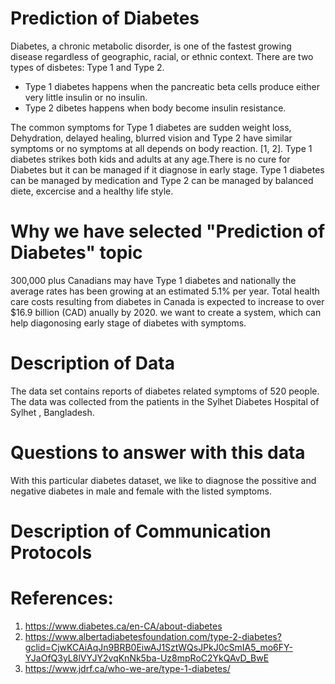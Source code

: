 # Prediction of Diabetes
Diabetes, a chronic metabolic disorder, is one of the fastest growing disease regardless of geographic, racial, or ethnic context. There are two types of disbetes: Type 1 and Type 2. 

- Type 1 diabetes happens when the pancreatic beta cells produce either very little insulin or no insulin.
- Type 2 dibetes happens when body become insulin resistance.

The common symptoms for Type 1 diabetes are sudden weight loss, Dehydration, delayed healing, blurred vision and Type 2 have similar symptoms or no symptoms at all depends on body reaction. [1, 2]. Type 1 diabetes strikes both kids and adults at any age.There is no cure for Diabetes but it can be managed if it diagnose in early stage. Type 1 diabetes can be managed by medication and Type 2 can be managed by balanced diete, excercise and a healthy life style. 

# Why we have selected "Prediction of Diabetes" topic

300,000 plus Canadians may have Type 1 diabetes and nationally the average rates has been growing at an estimated 5.1% per year. Total health care costs resulting from diabetes in Canada is expected to increase to over $16.9 billion (CAD) anually by 2020. we want to create a system, which can help diagonosing early stage of diabetes with symptoms.

# Description of Data

The data set contains reports of diabetes related symptoms of 520 people. The data was collected from the patients in the Sylhet Diabetes Hospital of Sylhet , Bangladesh.

# Questions to answer with this data

With this particular diabetes dataset, we like to diagnose the possitive and negative diabetes in male and female with the listed symptoms.

# Description of Communication Protocols



# References:
1. https://www.diabetes.ca/en-CA/about-diabetes
2. https://www.albertadiabetesfoundation.com/type-2-diabetes?gclid=CjwKCAiAqJn9BRB0EiwAJ1SztWQsJPkJ0cSmIA5_mo6FY-YJaOfQ3yL8lVYJY2vqKnNk5ba-Uz8mpRoC2YkQAvD_BwE
3. https://www.jdrf.ca/who-we-are/type-1-diabetes/
